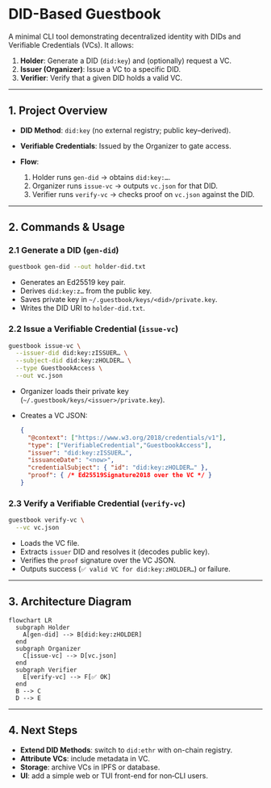 # DID-Based Guestbook

A minimal CLI tool demonstrating decentralized identity with DIDs and Verifiable Credentials (VCs).
It allows:

1. **Holder**: Generate a DID (`did:key`) and (optionally) request a VC.
2. **Issuer (Organizer)**: Issue a VC to a specific DID.
3. **Verifier**: Verify that a given DID holds a valid VC.

---

## 1. Project Overview

* **DID Method**: `did:key` (no external registry; public key–derived).
* **Verifiable Credentials**: Issued by the Organizer to gate access.
* **Flow**:

  1. Holder runs `gen-did` → obtains `did:key:…`.
  2. Organizer runs `issue-vc` → outputs `vc.json` for that DID.
  3. Verifier runs `verify-vc` → checks proof on `vc.json` against the DID.

---

## 2. Commands & Usage

### 2.1 Generate a DID (`gen-did`)

```bash
guestbook gen-did --out holder-did.txt
```

* Generates an Ed25519 key pair.
* Derives `did:key:z…` from the public key.
* Saves private key in `~/.guestbook/keys/<did>/private.key`.
* Writes the DID URI to `holder-did.txt`.

### 2.2 Issue a Verifiable Credential (`issue-vc`)

```bash
guestbook issue-vc \
  --issuer-did did:key:zISSUER… \
  --subject-did did:key:zHOLDER… \
  --type GuestbookAccess \
  --out vc.json
```

* Organizer loads their private key (`~/.guestbook/keys/<issuer>/private.key`).
* Creates a VC JSON:

  ```json
  {
    "@context": ["https://www.w3.org/2018/credentials/v1"],
    "type": ["VerifiableCredential","GuestbookAccess"],
    "issuer": "did:key:zISSUER…",
    "issuanceDate": "<now>",
    "credentialSubject": { "id": "did:key:zHOLDER…" },
    "proof": { /* Ed25519Signature2018 over the VC */ }
  }
  ```

### 2.3 Verify a Verifiable Credential (`verify-vc`)

```bash
guestbook verify-vc \
  --vc vc.json
```

* Loads the VC file.
* Extracts `issuer` DID and resolves it (decodes public key).
* Verifies the `proof` signature over the VC JSON.
* Outputs success (`✅ valid VC for did:key:zHOLDER…`) or failure.

---

## 3. Architecture Diagram

```mermaid
flowchart LR
  subgraph Holder
    A[gen-did] --> B[did:key:zHOLDER]
  end
  subgraph Organizer
    C[issue-vc] --> D[vc.json]
  end
  subgraph Verifier
    E[verify-vc] --> F[✅ OK]
  end
  B --> C
  D --> E
```

---

## 4. Next Steps

* **Extend DID Methods**: switch to `did:ethr` with on-chain registry.
* **Attribute VCs**: include metadata in VC.
* **Storage**: archive VCs in IPFS or database.
* **UI**: add a simple web or TUI front-end for non‑CLI users.

